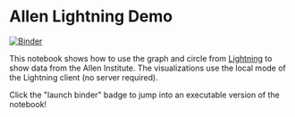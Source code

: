 # Allen Lightning Demo

[![Binder](http://mybinder.org/badge.svg)](http://mybinder.org/repo/freeman-lab/allen-lightning-demo)

This notebook shows how to use the graph and circle from [Lightning](http://lightning-viz.org) to show data from the Allen Institute. The visualizations use the local mode of the Lightning client (no server required).

Click the "launch binder" badge to jump into an executable version of the notebook!
